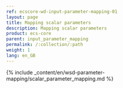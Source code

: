 ```yaml
---
ref: ecscore-wd-input-parameter-mapping-01
layout: page
title: Mapping scalar parameters
description: Mapping scalar parameters
product: ecs-core
parent: input_parameter_mapping
permalink: /:collection/:path
weight: 1
lang: en_GB
---
```


{% include _content/en/wsd-parameter-mapping/scalar_parameter_mapping.md %}